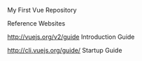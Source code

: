 My First Vue Repository


Reference Websites

http://vuejs.org/v2/guide
Introduction Guide

http://cli.vuejs.org/guide/
Startup Guide